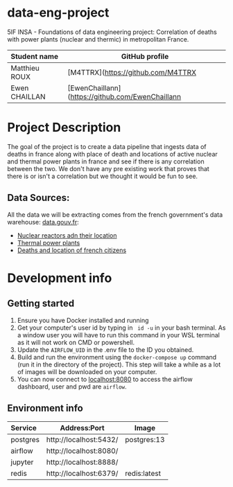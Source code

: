 # data-eng-project
5IF INSA - Foundations of data engineering project: Correlation of deaths with power plants (nuclear and thermic) in metropolitan France.

| Student name  | GitHub profile                                   |
| :------------ | ------------------------------------------------ |
| Matthieu ROUX | [M4TTRX](https://github.com/M4TTRX               |
| Ewen CHAILLAN | [EwenChaillann](https://github.com/EwenChaillann |

# Project Description

The goal of the project is to create a data pipeline that ingests data of deaths in france along with place of death and locations of active nuclear and thermal power plants  in france and see if there is any correlation between the two. We don't have any pre existing work that proves that there is or isn't a correlation but we thought it would be fun to see. 

## Data Sources:
All the data we will be extracting comes from the french government's data warehouse: [data.gouv.fr](https://www.data.gouv.fr/fr/): 
- [Nuclear reactors adn their location](https://www.data.gouv.fr/fr/datasets/centrales-de-production-nucleaire-dedf-sa/)
- [Thermal power plants](https://www.data.gouv.fr/fr/datasets/centrales-de-production-thermique-a-flamme-dedf-sa-fioul-gaz-charbon/)
- [Deaths and location of french citizens](https://www.data.gouv.fr/fr/datasets/fichier-des-personnes-decedees/)

# Development info
## Getting started

1. Ensure you have Docker installed and running
2. Get your computer's user id by typing in ` id -u` in your bash terminal. As a window user you will have to run this command in your WSL terminal as it will not work on CMD or powershell.
3. Update the `AIRFLOW_UID` in the .env file to the ID you obtained.
4. Build and run the environment using the `docker-compose up` command (run it in the directory of the project). This step will take a while as a lot of images will be downloaded on your computer.
5. You can now connect to [localhost:8080](http://localhost:8080/) to access the airflow dashboard, user and pwd are `airflow`.

## Environment info
| Service  | Address:Port           | Image        |
| :------- | ---------------------- | ------------ |
| postgres | http://localhost:5432/ | postgres:13  |
| airflow  | http://localhost:8080/ |              |
| jupyter  | http://localhost:8888/ |              |
| redis    | http://localhost:6379/ | redis:latest |


